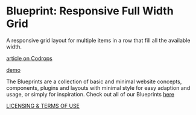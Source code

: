 Blueprint: Responsive Full Width Grid
=========

A responsive grid layout for multiple items in a row that fill all the available width.

[article on Codrops](http://tympanus.net/codrops/?p=14727)

[demo](http://tympanus.net/Blueprints/ResponsiveFullWidthGrid/)

The Blueprints are a collection of basic and minimal website concepts, components, plugins and layouts with minimal style for easy adaption and usage, or simply for inspiration.
Check out all of our Blueprints [here](http://tympanus.net/codrops/category/blueprints/)

[LICENSING & TERMS OF USE](http://tympanus.net/codrops/licensing/)